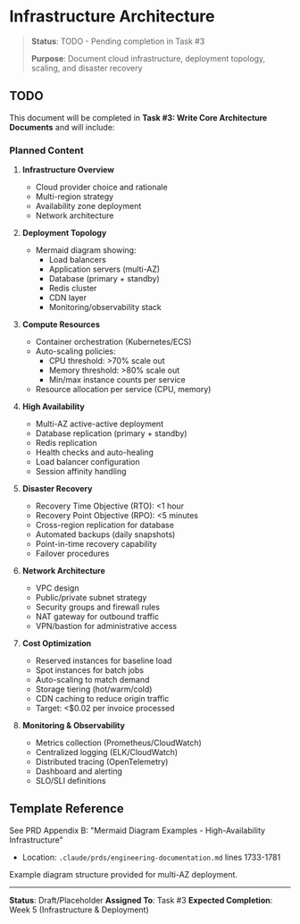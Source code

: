 # Infrastructure Architecture

> **Status**: TODO - Pending completion in Task #3
>
> **Purpose**: Document cloud infrastructure, deployment topology, scaling, and disaster recovery

## TODO

This document will be completed in **Task #3: Write Core Architecture Documents** and will include:

### Planned Content

1. **Infrastructure Overview**
   - Cloud provider choice and rationale
   - Multi-region strategy
   - Availability zone deployment
   - Network architecture

2. **Deployment Topology**
   - Mermaid diagram showing:
     - Load balancers
     - Application servers (multi-AZ)
     - Database (primary + standby)
     - Redis cluster
     - CDN layer
     - Monitoring/observability stack

3. **Compute Resources**
   - Container orchestration (Kubernetes/ECS)
   - Auto-scaling policies:
     - CPU threshold: >70% scale out
     - Memory threshold: >80% scale out
     - Min/max instance counts per service
   - Resource allocation per service (CPU, memory)

4. **High Availability**
   - Multi-AZ active-active deployment
   - Database replication (primary + standby)
   - Redis replication
   - Health checks and auto-healing
   - Load balancer configuration
   - Session affinity handling

5. **Disaster Recovery**
   - Recovery Time Objective (RTO): <1 hour
   - Recovery Point Objective (RPO): <5 minutes
   - Cross-region replication for database
   - Automated backups (daily snapshots)
   - Point-in-time recovery capability
   - Failover procedures

6. **Network Architecture**
   - VPC design
   - Public/private subnet strategy
   - Security groups and firewall rules
   - NAT gateway for outbound traffic
   - VPN/bastion for administrative access

7. **Cost Optimization**
   - Reserved instances for baseline load
   - Spot instances for batch jobs
   - Auto-scaling to match demand
   - Storage tiering (hot/warm/cold)
   - CDN caching to reduce origin traffic
   - Target: <$0.02 per invoice processed

8. **Monitoring & Observability**
   - Metrics collection (Prometheus/CloudWatch)
   - Centralized logging (ELK/CloudWatch)
   - Distributed tracing (OpenTelemetry)
   - Dashboard and alerting
   - SLO/SLI definitions

## Template Reference

See PRD Appendix B: "Mermaid Diagram Examples - High-Availability Infrastructure"
- Location: `.claude/prds/engineering-documentation.md` lines 1733-1781

Example diagram structure provided for multi-AZ deployment.

---

**Status**: Draft/Placeholder
**Assigned To**: Task #3
**Expected Completion**: Week 5 (Infrastructure & Deployment)

